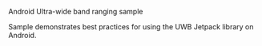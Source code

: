 Android Ultra-wide band ranging sample

Sample demonstrates best practices for using the UWB Jetpack library on Android.
